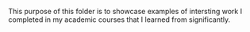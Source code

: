 This purpose of this folder is to showcase examples of intersting work I completed in my academic courses that I learned from significantly. 
